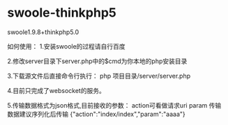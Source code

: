 # swoole-thinkphp5
swoole1.9.8+thinkphp5.0

如何使用：
1.安装swoole的过程请自行百度

2.修改server目录下server.php中的$cmd为你本地的php安装目录

3.下载源文件后直接命令行执行：
php 项目目录/server/server.php

4.目前只完成了websocket的服务。

5.传输数据格式为json格式,目前接收的参数：
action可看做请求uri 
param 传输数据建议序列化后传输
{"action":"index/index","param":"aaaa"}
